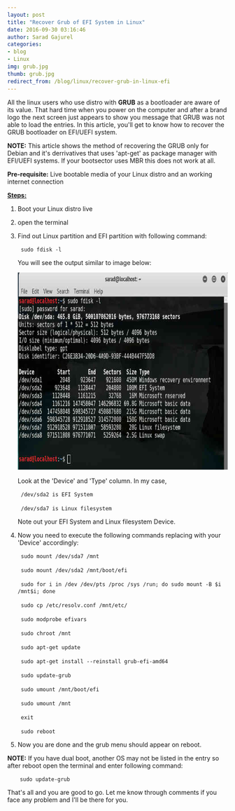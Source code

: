 ```yaml
---
layout: post
title: "Recover Grub of EFI System in Linux"
date: 2016-09-30 03:16:46
author: Sarad Gajurel
categories:
- blog
- Linux
img: grub.jpg
thumb: grub.jpg
redirect_from: /blog/linux/recover-grub-in-linux-efi
---
```


All the linux users who use distro with <b>GRUB</b> as a bootloader are aware of its value. That hard time when you power on the computer and after a brand logo the next screen just appears to show you message that GRUB was not able to load the entries. In this article, you'll get to know how to recover the GRUB bootloader on EFI/UEFI system. <!--more-->

<b>NOTE:</b> This article shows the method of recovering the GRUB only for Debian and it's derrivatives that uses 'apt-get' as package manager with EFI/UEFI systems. If your bootsector uses MBR this does not work at all.

<b>Pre-requisite:</b> Live bootable media of your Linux distro and an working internet connection

<u><b>Steps:</b></u>

1. Boot your Linux distro live

2. open the terminal

3. Find out Linux partition and EFI partition with following command:
	
		sudo fdisk -l
		
	You will see the output similar to image below:

	<img src="/assets/img/blog/fdisk.jpg" width="850" height="450" alt="partitions">

	Look at the 'Device' and 'Type' column. In my case, 

		/dev/sda2 is EFI System
	
		/dev/sda7 is Linux filesystem
	
	Note out your EFI System and Linux filesystem Device.

4. Now you need to execute the following commands replacing with your 'Device' accordingly:

		sudo mount /dev/sda7 /mnt
	
		sudo mount /dev/sda2 /mnt/boot/efi
	
		sudo for i in /dev /dev/pts /proc /sys /run; do sudo mount -B $i /mnt$i; done
	
		sudo cp /etc/resolv.conf /mnt/etc/
	
		sudo modprobe efivars
	
		sudo chroot /mnt

		sudo apt-get update
	
		sudo apt-get install --reinstall grub-efi-amd64
	
		sudo update-grub
	
		sudo umount /mnt/boot/efi
	
		sudo umount /mnt

		exit
	
		sudo reboot
	
5. Now you are done and the grub menu should appear on reboot.

<b>NOTE:</b> If you have dual boot, another OS may not be listed in the entry so after reboot open the terminal and enter following command:

		sudo update-grub

That's all and you are good to go. Let me know through comments if you face any problem and I'll be there for you.
